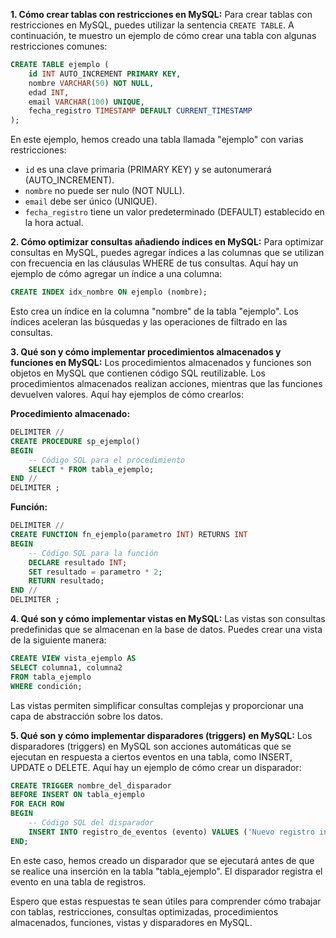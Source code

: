 

**1. Cómo crear tablas con restricciones en MySQL:**
   Para crear tablas con restricciones en MySQL, puedes utilizar la sentencia `CREATE TABLE`. A continuación, te muestro un ejemplo de cómo crear una tabla con algunas restricciones comunes:

   ```sql
   CREATE TABLE ejemplo (
       id INT AUTO_INCREMENT PRIMARY KEY,
       nombre VARCHAR(50) NOT NULL,
       edad INT,
       email VARCHAR(100) UNIQUE,
       fecha_registro TIMESTAMP DEFAULT CURRENT_TIMESTAMP
   );
   ```

   En este ejemplo, hemos creado una tabla llamada "ejemplo" con varias restricciones:
   - `id` es una clave primaria (PRIMARY KEY) y se autonumerará (AUTO_INCREMENT).
   - `nombre` no puede ser nulo (NOT NULL).
   - `email` debe ser único (UNIQUE).
   - `fecha_registro` tiene un valor predeterminado (DEFAULT) establecido en la hora actual.

**2. Cómo optimizar consultas añadiendo índices en MySQL:**
   Para optimizar consultas en MySQL, puedes agregar índices a las columnas que se utilizan con frecuencia en las cláusulas WHERE de tus consultas. Aquí hay un ejemplo de cómo agregar un índice a una columna:

   ```sql
   CREATE INDEX idx_nombre ON ejemplo (nombre);
   ```

   Esto crea un índice en la columna "nombre" de la tabla "ejemplo". Los índices aceleran las búsquedas y las operaciones de filtrado en las consultas.

**3. Qué son y cómo implementar procedimientos almacenados y funciones en MySQL:**
   Los procedimientos almacenados y funciones son objetos en MySQL que contienen código SQL reutilizable. Los procedimientos almacenados realizan acciones, mientras que las funciones devuelven valores. Aquí hay ejemplos de cómo crearlos:

   **Procedimiento almacenado:**
   ```sql
   DELIMITER //
   CREATE PROCEDURE sp_ejemplo()
   BEGIN
       -- Código SQL para el procedimiento
       SELECT * FROM tabla_ejemplo;
   END //
   DELIMITER ;
   ```

   **Función:**
   ```sql
   DELIMITER //
   CREATE FUNCTION fn_ejemplo(parametro INT) RETURNS INT
   BEGIN
       -- Código SQL para la función
       DECLARE resultado INT;
       SET resultado = parametro * 2;
       RETURN resultado;
   END //
   DELIMITER ;
   ```

**4. Qué son y cómo implementar vistas en MySQL:**
   Las vistas son consultas predefinidas que se almacenan en la base de datos. Puedes crear una vista de la siguiente manera:

   ```sql
   CREATE VIEW vista_ejemplo AS
   SELECT columna1, columna2
   FROM tabla_ejemplo
   WHERE condición;
   ```

   Las vistas permiten simplificar consultas complejas y proporcionar una capa de abstracción sobre los datos.

**5. Qué son y cómo implementar disparadores (triggers) en MySQL:**
   Los disparadores (triggers) en MySQL son acciones automáticas que se ejecutan en respuesta a ciertos eventos en una tabla, como INSERT, UPDATE o DELETE. Aquí hay un ejemplo de cómo crear un disparador:

   ```sql
   CREATE TRIGGER nombre_del_disparador
   BEFORE INSERT ON tabla_ejemplo
   FOR EACH ROW
   BEGIN
       -- Código SQL del disparador
       INSERT INTO registro_de_eventos (evento) VALUES ('Nuevo registro insertado');
   END;
   ```

   En este caso, hemos creado un disparador que se ejecutará antes de que se realice una inserción en la tabla "tabla_ejemplo". El disparador registra el evento en una tabla de registros.

Espero que estas respuestas te sean útiles para comprender cómo trabajar con tablas, restricciones, consultas optimizadas, procedimientos almacenados, funciones, vistas y disparadores en MySQL.

